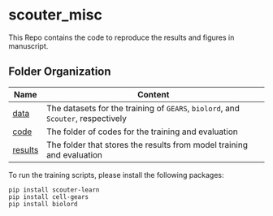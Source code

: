 # scouter_misc

This Repo contains the code to reproduce the results and figures in manuscript.

## Folder Organization

| Name | Content |
|-----------------|-------------|
| [data](data) | The datasets for the training of `GEARS`, `biolord`, and `Scouter`, respectively|
| [code](code) | The folder of codes for the training and evaluation|
| [results](results) | The folder that stores the results from model training and evaluation|

To run the training scripts, please install the following packages:
```
pip install scouter-learn
pip install cell-gears
pip install biolord
```